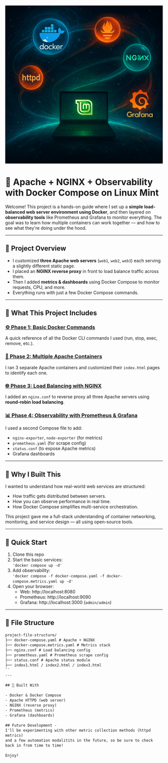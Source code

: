 <p align="center">
  <img src="assets/images/Linux-docker-orbit.png" alt="Linux Docker Orbit" />
</p>

# 🐳 Apache + NGINX + Observability with Docker Compose on Linux Mint

Welcome! This project is a hands-on guide where I set up a **simple load-balanced web server environment using Docker**, and then layered on **observability tools** like Prometheus and Grafana to monitor everything. The goal was to learn how multiple containers can work together — and how to see what they're doing under the hood.

---

## 🧭 Project Overview

- I customized **three Apache web servers** (`web1`, `web2`, `web3`) each serving a slightly different static page.
- I placed an **NGINX reverse proxy** in front to load balance traffic across them.
- Then I added **metrics & dashboards** using Docker Compose to monitor requests, CPU, and more.
- Everything runs with just a few Docker Compose commands.

---

## 📁 What This Project Includes

### [⚙️ Phase 1: Basic Docker Commands](#)
A quick reference of all the Docker CLI commands I used (run, stop, exec, remove, etc.).

### [🔁 Phase 2: Multiple Apache Containers](#)
I ran 3 separate Apache containers and customized their `index.html` pages to identify each one.

### [🌐 Phase 3: Load Balancing with NGINX](#)
I added an `nginx.conf` to reverse proxy all three Apache servers using **round-robin load balancing**.

### [📊 Phase 4: Observability with Prometheus & Grafana](#)
I used a second Compose file to add:
- `nginx-exporter`, `node-exporter` (for metrics)
- `prometheus.yaml` (for scrape config)
- `status.conf` (to expose Apache metrics)
- Grafana dashboards

---

## 🎯 Why I Built This

I wanted to understand how real-world web services are structured:
- How traffic gets distributed between servers.
- How you can observe performance in real time.
- How Docker Compose simplifies multi-service orchestration.

This project gave me a full-stack understanding of container networking, monitoring, and service design — all using open-source tools.

---

## 🏁 Quick Start

1. Clone this repo  
2. Start the basic services:  
   `'docker compose up -d'`
3. Add observability:  
   `'docker compose -f docker-compose.yaml -f docker-compose.metrics.yaml up -d'`
4. Open your browser:
   - Web: http://localhost:8080  
   - Prometheus: http://localhost:9090  
   - Grafana: http://localhost:3000 (`admin/admin`)

---

## 📎 File Structure
``` 
project-file-structure/
├── docker-compose.yaml # Apache + NGINX
├── docker-compose.metrics.yaml # Metrics stack
├── nginx.conf # Load balancing config
├── prometheus.yaml # Prometheus scrape config
├── status.conf # Apache status module
├── index1.html / index2.html / index3.html
``
---

## 🙌 Built With

- Docker & Docker Compose
- Apache HTTPD (web server)
- NGINX (reverse proxy)
- Prometheus (metrics)
- Grafana (dashboards)

## Future Development - 
I'll be experimenting with other metric collection methods (httpd metrics) 
and a few automation modalitits in the future, so be sure to check back in from time to time!

Enjoy!